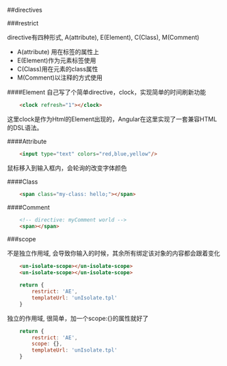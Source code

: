 ##directives

###restrict

directive有四种形式, A(attribute), E(Element), C(Class), M(Comment)
* A(attribute) 用在标签的属性上
* E(Element)作为元素标签使用
* C(Class)用在元素的class属性
* M(Comment)以注释的方式使用

####Element
自己写了个简单directive，clock，实现简单的时间刷新功能

```html
    <clock refresh="1"></clock>
```

这里clock是作为Html的Element出现的，Angular在这里实现了一套兼容HTML的DSL语法。

####Attribute

```html
    <input type="text" colors="red,blue,yellow"/>
```

鼠标移入到输入框内，会轮询的改变字体颜色


####Class

```html
    <span class="my-class: hello;"></span>
```



####Comment

```html
    <!-- directive: myComment world -->
    <span></span>
```

###scope

不是独立作用域, 会导致你输入的时候，其余所有绑定该对象的内容都会跟着变化
```html
    <un-isolate-scope></un-isolate-scope>
    <un-isolate-scope></un-isolate-scope>
```
```javascript
    return {
        restrict: 'AE',
        templateUrl: 'unIsolate.tpl'
    }
```

独立的作用域, 很简单，加一个scope:{}的属性就好了
```javascript
    return {
        restrict: 'AE',
        scope: {},
        templateUrl: 'unIsolate.tpl'
    }
```
